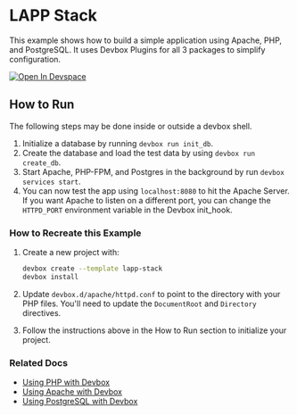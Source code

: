 # LAPP Stack

This example shows how to build a simple application using Apache, PHP, and PostgreSQL. It uses Devbox Plugins for all 3 packages to simplify configuration.

[![Open In Devspace](https://www.jetify.com/img/devbox/open-in-devspace.svg)](https://auth.jetify.com/devspace/templates/lapp-stack)

## How to Run

The following steps may be done inside or outside a devbox shell.

1. Initialize a database by running `devbox run init_db`.
1. Create the database and load the test data by using `devbox run create_db`.
1. Start Apache, PHP-FPM, and Postgres in the background by run `devbox services start`.
1. You can now test the app using `localhost:8080` to hit the Apache Server. If you want Apache to listen on a different port, you can change the `HTTPD_PORT` environment variable in the Devbox init_hook.

### How to Recreate this Example

1. Create a new project with:
    ```bash
    devbox create --template lapp-stack
    devbox install
    ```

1. Update `devbox.d/apache/httpd.conf` to point to the directory with your PHP files. You'll need to update the `DocumentRoot` and `Directory` directives.
1. Follow the instructions above in the How to Run section to initialize your project.

### Related Docs

* [Using PHP with Devbox](https://www.jetify.com/devbox/docs/devbox_examples/languages/php/)
* [Using Apache with Devbox](https://www.jetify.com/devbox/docs/devbox_examples/servers/apache/)
* [Using PostgreSQL with Devbox](https://www.jetify.com/devbox/docs/devbox_examples/databases/postgres/)
